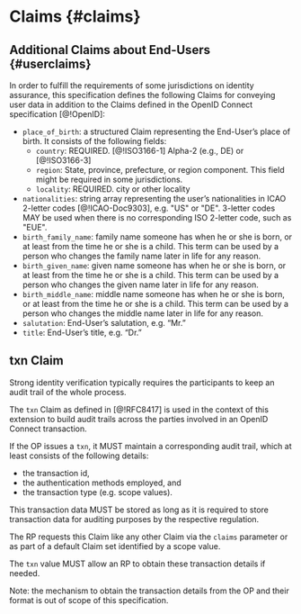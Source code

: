 # Claims {#claims}

## Additional Claims about End-Users {#userclaims}

In order to fulfill the requirements of some jurisdictions on identity assurance, this specification defines the following Claims for conveying user data in addition to the Claims defined in the OpenID Connect specification [@!OpenID]:

* `place_of_birth`: a structured Claim representing the End-User’s place of birth. It consists of the following fields:
	* `country`: REQUIRED. [@!ISO3166-1] Alpha-2 (e.g., DE) or [@!ISO3166-3] 
	* `region`: State, province, prefecture, or region component. This field might be required in some jurisdictions.
	* `locality`: REQUIRED. city or other locality
* `nationalities`: string array representing the user’s nationalities in ICAO 2-letter codes [@!ICAO-Doc9303], e.g. "US" or "DE". 3-letter codes MAY be used when there is no corresponding ISO 2-letter code, such as "EUE".
* `birth_family_name`: family name someone has when he or she is born, or at least from the time he or she is a child. This term can be used by a person who changes the family name later in life for any reason.
* `birth_given_name`: given name someone has when he or she is born, or at least from the time he or she is a child. This term can be used by a person who changes the given name later in life for any reason.
* `birth_middle_name`: middle name someone has when he or she is born, or at least from the time he or she is a child. This term can be used by a person who changes the middle name later in life for any reason.
* `salutation`: End-User’s salutation, e.g. “Mr.”
* `title`: End-User’s title, e.g. “Dr.”

## txn Claim

Strong identity verification typically requires the participants to keep an audit trail of the whole process. 

The `txn` Claim as defined in [@!RFC8417] is used in the context of this extension to build audit trails across the parties involved in an OpenID Connect transaction. 

If the OP issues a `txn`, it MUST maintain a corresponding audit trail, which at least consists of the following details: 

* the transaction id,
* the authentication methods employed, and
* the transaction type (e.g. scope values).

This transaction data MUST be stored as long as it is required to store transaction data for auditing purposes by the respective regulation. 

The RP requests this Claim like any other Claim via the `claims` parameter or as part of a default Claim set identified by a scope value. 

The `txn` value MUST allow an RP to obtain these transaction details if needed.

Note: the mechanism to obtain the transaction details from the OP and their format is out of scope of this specification. 
    



